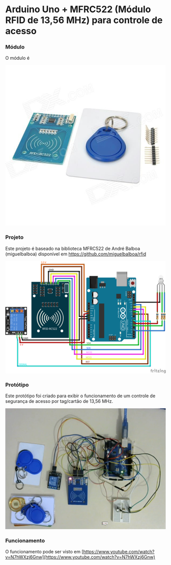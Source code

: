 # Arduino Uno + MFRC522 (Módulo RFID de 13,56 MHz) para controle de acesso

### Módulo

O módulo é 

[![Modulo](./Figure1.jpg "Modulo")](./Figure1.jpg "Modulo")

### Projeto 

Este projeto é baseado na biblioteca MFRC522 de André Balboa (miguelbalboa) disponível em https://github.com/miguelbalboa/rfid

[![Visão geral](./project_with_RFID-522_bb.png "Visão geral")](./project_with_RFID-522_bb.png "Visão geral")

### Protótipo

Este protótipo foi criado para exibir o funcionamento de um controle de segurança de acesso por tag/cartão de 13,56 MHz.

[![Visão protótipo](./prototype.png "Visão protótipo")](./prototype.png "Visão protótipo")

### Funcionamento

O funcionamento pode ser visto em [https://www.youtube.com/watch?v=N7hWXzj6Gnw](https://www.youtube.com/watch?v=N7hWXzj6Gnw)